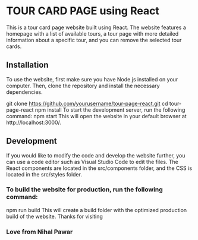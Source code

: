 # TOUR CARD PAGE using React

This is a tour card page website built using React. The website features a homepage with a list of available tours, a tour page with more detailed information about a specific tour, and you can remove the selected tour cards.

## Installation

To use the website, first make sure you have Node.js installed on your computer. Then, clone the repository and install the necessary dependencies.

git clone https://github.com/yourusername/tour-page-react.git
cd tour-page-react
npm install
To start the development server, run the following command:
npm start
This will open the website in your default browser at http://localhost:3000/.

## Development

If you would like to modify the code and develop the website further, you can use a code editor such as Visual Studio Code to edit the files. 
The React components are located in the src/components folder, and the CSS is located in the src/styles folder.

### To build the website for production, run the following command:

npm run build
This will create a build folder with the optimized production build of the website.
  Thanks for visiting 
  
  ### Love from Nihal Pawar
